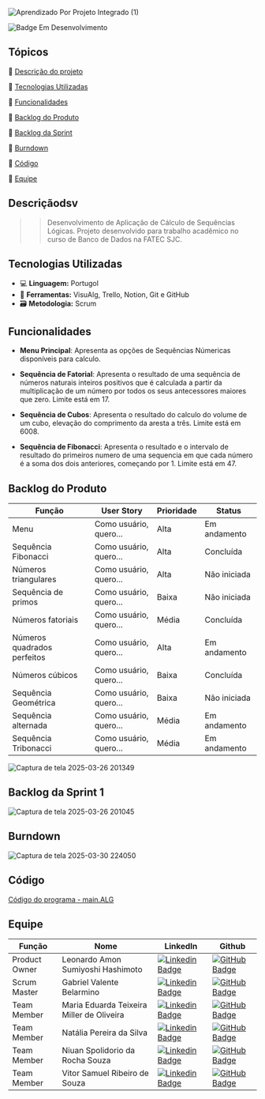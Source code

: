 ![Aprendizado Por Projeto Integrado (1)](https://github.com/user-attachments/assets/9f28fe3d-6635-4eca-8655-17f9e63a8e02)

![Badge Em Desenvolvimento](https://img.shields.io/badge/Status-Em%20Desenvolvimento-badge)

## Tópicos 

:small_blue_diamond: [Descrição do projeto](#Descrição)

:small_blue_diamond: [Tecnologias Utilizadas](#Tecnologias-Utilizadas)

:small_blue_diamond: [Funcionalidades](#Funcionalidades)

:small_blue_diamond: [Backlog do Produto](#Backlog-do-Produto)

:small_blue_diamond: [Backlog da Sprint](#Backlog-da-Sprint)

:small_blue_diamond: [Burndown](#Burndown)

:small_blue_diamond: [Código](#Codigo)

:small_blue_diamond: [Equipe](#Equipe)


## Descriçãodsv

> > Desenvolvimento de Aplicação de Cálculo de Sequências Lógicas. Projeto desenvolvido para trabalho acadêmico no curso de Banco de Dados na FATEC SJC.

## Tecnologias Utilizadas

- 💻 **Linguagem:** Portugol
- 🔧 **Ferramentas:**  VisuAlg, Trello, Notion, Git e GitHub
- 🗃️ **Metodologia:** Scrum

## Funcionalidades

- **Menu Principal**: Apresenta as opções de Sequências Númericas disponíveis para calculo.

- **Sequência de Fatorial**: Apresenta o resultado de uma sequência de números naturais inteiros positivos que é calculada a partir da multiplicação de um número por todos os seus antecessores maiores que zero. Limite está em 17.
  
- **Sequência de Cubos**: Apresenta o resultado do calculo do volume de um cubo, elevação do comprimento da aresta a três. Limite está em 6008.
  
- **Sequência de Fibonacci**: Apresenta o resultado e o intervalo de resultado do primeiros numero de uma sequencia em que cada número é a soma dos dois anteriores, começando por 1. Limite está em 47. 

## Backlog do Produto
 
 | Função | User Story | Prioridade | Status |
 | - | - | - | - |
 | Menu                        | Como usuário, quero... | Alta  | Em andamento |
 | Sequência Fibonacci         | Como usuário, quero... | Alta  | Concluída    |
 | Números triangulares        | Como usuário, quero... | Alta  | Não iniciada |
 | Sequência de primos         | Como usuário, quero... | Baixa | Não iniciada |
 | Números fatoriais           | Como usuário, quero... | Média | Concluída    |
 | Números quadrados perfeitos | Como usuário, quero... | Alta  | Em andamento |
 | Números cúbicos             | Como usuário, quero... | Baixa | Concluída    |
 | Sequência Geométrica        | Como usuário, quero... | Baixa | Não iniciada |
 | Sequência alternada         | Como usuário, quero... | Média | Em andamento |
 | Sequência Tribonacci        | Como usuário, quero... | Média | Em andamento |

![Captura de tela 2025-03-26 201349](https://github.com/user-attachments/assets/8f1b3512-2ce7-45e6-915a-76901c47f2a7) 



## Backlog da Sprint 1

![Captura de tela 2025-03-26 201045](https://github.com/user-attachments/assets/f0811572-6910-4b73-8e37-d1cef969ec5e) 

## Burndown

![Captura de tela 2025-03-30 224050](https://github.com/user-attachments/assets/3223b677-cd2c-4bde-ad81-00c20a792f91)

  
## Código

[Código do programa - main.ALG](https://github.com/gabrielvalentesjc/API/blob/main/main.ALG)

## Equipe

 | Função      | Nome                                     | LinkedIn | Github |
 | -           | -                                        | -        | -      |
 |Product Owner| Leonardo Amon Sumiyoshi Hashimoto        | [![Linkedin Badge](https://img.shields.io/badge/Linkedin-blue?style=flat-square&logo=Linkedin&logoColor=white)]()|  [![GitHub Badge](https://img.shields.io/badge/GitHub-111217?style=flat-square&logo=github&logoColor=white)]() |
 |Scrum Master | Gabriel Valente Belarmino                | [![Linkedin Badge](https://img.shields.io/badge/Linkedin-blue?style=flat-square&logo=Linkedin&logoColor=white)]() | [![GitHub Badge](https://img.shields.io/badge/GitHub-111217?style=flat-square&logo=github&logoColor=white)]()|
 |Team Member  | Maria Eduarda Teixeira Miller de Oliveira| [![Linkedin Badge](https://img.shields.io/badge/Linkedin-blue?style=flat-square&logo=Linkedin&logoColor=white)]() | [![GitHub Badge](https://img.shields.io/badge/GitHub-111217?style=flat-square&logo=github&logoColor=white)]()|
 |Team Member  | Natália Pereira da Silva                 | [![Linkedin Badge](https://img.shields.io/badge/Linkedin-blue?style=flat-square&logo=Linkedin&logoColor=white)]() | [![GitHub Badge](https://img.shields.io/badge/GitHub-111217?style=flat-square&logo=github&logoColor=white)]()|
 |Team Member  | Niuan Spolidorio da Rocha Souza          | [![Linkedin Badge](https://img.shields.io/badge/Linkedin-blue?style=flat-square&logo=Linkedin&logoColor=white)]() | [![GitHub Badge](https://img.shields.io/badge/GitHub-111217?style=flat-square&logo=github&logoColor=white)]()|
 |Team Member | Vitor Samuel Ribeiro de Souza            | [![Linkedin Badge](https://img.shields.io/badge/Linkedin-blue?style=flat-square&logo=Linkedin&logoColor=white)]() | [![GitHub Badge](https://img.shields.io/badge/GitHub-111217?style=flat-square&logo=github&logoColor=white)]()|





  

